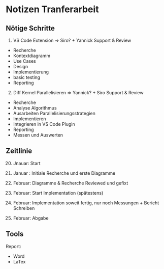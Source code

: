 # Notizen Tranferarbeit

## Nötige Schritte
1. VS Code Extension => Siro? + Yannick Support & Review
  * Recherche
  * Kontextdiagramm
  * Use Cases
  * Design
  * Implementierung
  * basic testing
  * Reporting
2. Diff Kernel Parallelisieren => Yannick? + Siro Support & Review
  * Recherche
  * Analyse Algorithmus
  * Ausarbeiten Parallelisierungsstrategien
  * Implementieren
  * Integrieren in VS Code Plugin
  *  Reporting
  * Messen und Auswerten


## Zeitlinie
20. Jnauar: Start
29. Januar : Initiale Recherche und erste Diagramme
5. Februar: Diagramme & Recherche Reviewed und gefixt
6. Februar: Start Implementation (spätestens)
16. Februar: Implementation soweit fertig, nur noch Messungen + Bericht Schreiben

23. Februar: Abgabe

## Tools
Report:
- Word
- LaTex

